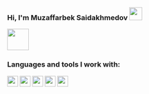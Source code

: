 ### Hi, I'm Muzaffarbek Saidakhmedov <img src='https://camo.githubusercontent.com/e8e7b06ecf583bc040eb60e44eb5b8e0ecc5421320a92929ce21522dbc34c891/68747470733a2f2f6d656469612e67697068792e636f6d2f6d656469612f6876524a434c467a6361737252346961377a2f67697068792e676966' width="30px">

<a href='https://www.youtube.com/channel/UC3mVtgc4qt2XJP2LhEjpv6g'>
  <img src="https://www.freepnglogos.com/uploads/youtube-logo-hd-8.png" width="50px">
</a>

<br />

### Languages and tools I work with:

<code><img src="https://mpng.subpng.com/20180715/phb/kisspng-python-javascript-logo-clojure-python-logo-download-5b4ba705f356d3.4338622815316846139967.jpg" width="25px"></code>
<code><img src="https://mpng.subpng.com/20180802/tpl/kisspng-logo-html5-brand-clip-art-%E6%9D%89-%E5%B1%B1-%E8%89%AF-%E9%9B%84-5b62be01b565d5.334247781533197825743.jpg" height="25px"></code>
<code><img src="https://cdn.freebiesupply.com/logos/large/2x/css3-logo-png-transparent.png" height="25px"></code>
<code><img src="https://upload.wikimedia.org/wikipedia/commons/thumb/b/b2/Bootstrap_logo.svg/512px-Bootstrap_logo.svg.png" height="25px"></code>
<code><img src="https://mpng.subpng.com/20180802/tpl/kisspng-logo-html5-brand-clip-art-%E6%9D%89-%E5%B1%B1-%E8%89%AF-%E9%9B%84-5b62be01b565d5.334247781533197825743.jpg" height="25px"></code>
